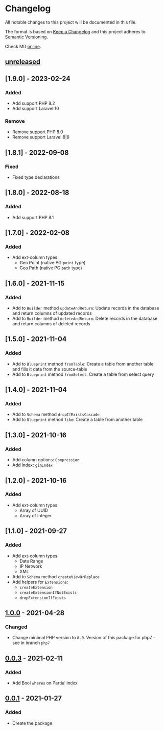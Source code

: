 # Changelog

All notable changes to this project will be documented in this file.

The format is based on [Keep a Changelog][keepachangelog]
and this project adheres to [Semantic Versioning][semver].

Check MD [online][check-online].

## [unreleased]

## [1.9.0] - 2023-02-24

### Added

- Add support PHP 8.2
- Add support Laravel 10

### Remove

- Remove support PHP 8.0
- Remove support Laravel 8|9

## [1.8.1] - 2022-09-08

### Fixed

- Fixed type declarations

## [1.8.0] - 2022-08-18

### Added

- Add support PHP 8.1

## [1.7.0] - 2022-02-08

### Added

- Add ext-column types
    - Geo Point (native PG `point` type)
    - Geo Path (native PG `path` type)

## [1.6.0] - 2021-11-15

### Added

- Add to `Builder` method `updateAndReturn`: Update records in the database and return columns of updated records
- Add to `Builder` method `deleteAndReturn`: Delete records in the database and return columns of deleted records

## [1.5.0] - 2021-11-04

### Added

- Add to `Blueprint` method `fromTable`: Create a table from another table and fills it data from the source-table
- Add to `Blueprint` method `fromSelect`: Create a table from select query

## [1.4.0] - 2021-11-04

### Added

- Add to `Schema` method `dropIfExistsCascade`
- Add to `Blueprint` method `like`: Create a table from another table

## [1.3.0] - 2021-10-16

### Added

- Add column options: `Compression`
- Add index: `ginIndex`

## [1.2.0] - 2021-10-16

### Added

- Add ext-column types
    - Array of UUID
    - Array of Integer

## [1.1.0] - 2021-09-27

### Added

- Add ext-column types
    - Date Range
    - IP Network
    - XML
- Add to `Schema` method `createViewOrReplace`
- Add helpers for `Extensions`:
    - `createExtension`
    - `createExtensionIfNotExists`
    - `dropExtensionIfExists`

## [1.0.0] - 2021-04-28

### Changed

- Change minimal PHP version to `8.0`. Version of this package for php7 - see in branch `php7`

## [0.0.3] - 2021-02-11

### Added

- Add Bool `wheres` on Partial index

## [0.0.1] - 2021-01-27

### Added

- Create the package

[unreleased]: https://github.com/efureev/laravel-support-db/compare/v1.0.0...HEAD

[1.0.0]: https://github.com/efureev/laravel-support-db/releases/tag/v1.0.0

[0.0.3]: https://github.com/efureev/laravel-support-db/releases/tag/v0.0.3

[0.0.2]: https://github.com/efureev/laravel-support-db/releases/tag/v0.0.2

[0.0.1]: https://github.com/efureev/laravel-support-db/releases/tag/v0.0.1

[keepachangelog]:https://keepachangelog.com/en/1.1.0/

[semver]:https://semver.org/spec/v2.0.0.html

[check-online]:https://dlaa.me/markdownlint
